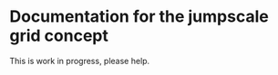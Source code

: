 Documentation for the jumpscale grid concept
============================================

This is work in progress, please help.

